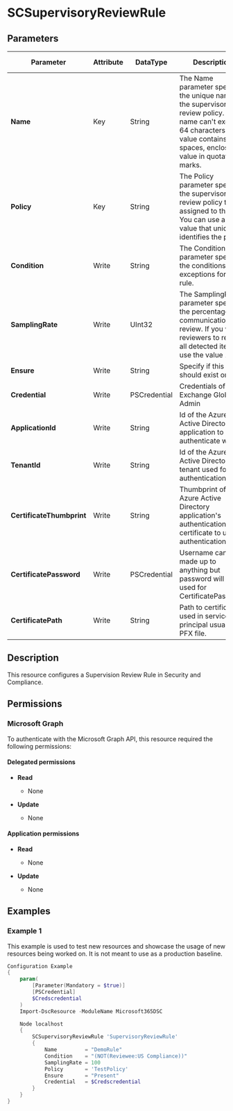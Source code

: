 ﻿# SCSupervisoryReviewRule

## Parameters

| Parameter | Attribute | DataType | Description | Allowed Values |
| --- | --- | --- | --- | --- |
| **Name** | Key | String | The Name parameter specifies the unique name for the supervisory review policy. The name can't exceed 64 characters. If the value contains spaces, enclose the value in quotation marks. | |
| **Policy** | Key | String | The Policy parameter specifies the supervisory review policy that's assigned to the rule. You can use any value that uniquely identifies the policy. | |
| **Condition** | Write | String | The Condition parameter specifies the conditions and exceptions for the rule. | |
| **SamplingRate** | Write | UInt32 | The SamplingRate parameter specifies the percentage of communications for review. If you want reviewers to review all detected items, use the value 100. | |
| **Ensure** | Write | String | Specify if this rule should exist or not. | `Present`, `Absent` |
| **Credential** | Write | PSCredential | Credentials of the Exchange Global Admin | |
| **ApplicationId** | Write | String | Id of the Azure Active Directory application to authenticate with. | |
| **TenantId** | Write | String | Id of the Azure Active Directory tenant used for authentication. | |
| **CertificateThumbprint** | Write | String | Thumbprint of the Azure Active Directory application's authentication certificate to use for authentication. | |
| **CertificatePassword** | Write | PSCredential | Username can be made up to anything but password will be used for CertificatePassword | |
| **CertificatePath** | Write | String | Path to certificate used in service principal usually a PFX file. | |

## Description

This resource configures a Supervision Review Rule in Security and Compliance.

## Permissions

### Microsoft Graph

To authenticate with the Microsoft Graph API, this resource required the following permissions:

#### Delegated permissions

- **Read**

    - None

- **Update**

    - None

#### Application permissions

- **Read**

    - None

- **Update**

    - None

## Examples

### Example 1

This example is used to test new resources and showcase the usage of new resources being worked on.
It is not meant to use as a production baseline.

```powershell
Configuration Example
{
    param(
        [Parameter(Mandatory = $true)]
        [PSCredential]
        $Credscredential
    )
    Import-DscResource -ModuleName Microsoft365DSC

    Node localhost
    {
        SCSupervisoryReviewRule 'SupervisoryReviewRule'
        {
            Name         = "DemoRule"
            Condition    = "(NOT(Reviewee:US Compliance))"
            SamplingRate = 100
            Policy       = 'TestPolicy'
            Ensure       = "Present"
            Credential   = $Credscredential
        }
    }
}
```

